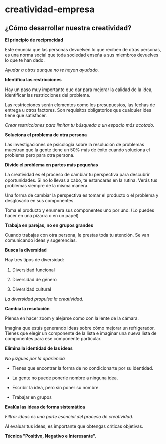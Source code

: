 # creatividad-empresa

## ¿Cómo desarrollar nuestra creatividad?

**El principio de reciprocidad**

Este enuncia que las personas devuelven lo que reciben de otras personas, es una norma social que toda sociedad enseña a sus miembros devuelves lo que te han dado.

*Ayudar a otros aunque no te hayan ayudado.*

**Identifica las restricciones**

Hay un paso muy importante que dar para mejorar la calidad de la idea, identificar las restricciones del problema.

Las restricciones serán elementos como los presupuestos, las fechas de entrega u otros factores. Son requisitos obligatorios que cualquier idea tiene que satisfacer.

*Crear restricciones para limitar tu búsqueda a un espacio más acotado.*

**Soluciona el problema de otra persona**

Las investigaciones de psicología sobre la resolución de problemas muestran que la gente tiene un 50% más de éxito cuando soluciona el problema pero para otra persona.

**Divide el problema en partes más pequeñas**

La creatividad es el proceso de cambiar tu perspectiva para descubrir oportunidades. Si no lo llevas a cabo, te estancarás en la rutina. Verás tus problemas siempre de la misma manera.

Una forma de cambiar la perspectiva es tomar el producto o el problema y desglosarlo en sus componentes.

Toma el producto y enumera sus componentes uno por uno. (Lo puedes hacer en una pizarra o en un papel)

**Trabaja en parejas, no en grupos grandes**

Cuando trabajas con otra persona, le prestas toda tu atención. Se van comunicando ideas y sugerencias.

**Busca la diversidad**

Hay tres tipos de diversidad:

1. Diversidad funcional

2. Diversidad de género

3. Diversidad cultural

*La diversidad propulsa la creatividad.*

**Cambia la resolución**

Piensa en hacer zoom y alejarse como con la lente de la cámara.

Imagina que estás generando ideas sobre cómo mejorar un refrigerador. Tienes que elegir un componente de la lista e imaginar una nueva lista de componentes para ese componente particular.

**Elimina la identidad de las ideas**

*No juzgues por la apariencia*

+ Tienes que encontrar la forma de no condicionarte por su identidad.

+ La gente no puede ponerle nombre a ninguna idea.

+ Escribir la idea, pero sin poner su nombre.

+ Trabajar en grupos

**Evalúa las ideas de forma sistemática**

*Filtrar ideas es una parte esencial del proceso de creatividad.*

Al evaluar tus ideas, es importante que obtengas críticas objetivas.

**Técnica "Positivo, Negativo e Interesante".**
